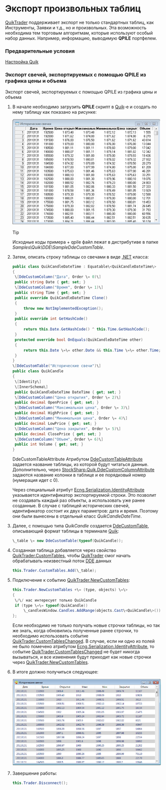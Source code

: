 # Экспорт произвольных таблиц

[QuikTrader](../api/StockSharp.Quik.QuikTrader.html) поддерживает экспорт не только стандартных таблиц, как Инструменты, Заявки и т.д., но и произвольных. Эта возможность необходима тем торговым алгоритмам, которые используют особый набор данных. Например, информацию, выводимую **QPILE** портфелем. 

### Предварительные условия

[Настройка Quik](QuikSetup.md)

### Экспорт свечей, экспортируемых с помощью QPILE из графика цены и объема

Экспорт свечей, экспортируемых с помощью QPILE из графика цены и объема

1. В начале необходимо загрузить **QPILE** скрипт в [Quik](Quik.md)\-е и создать по нему таблицу как показано на рисунке: 

   ![candleqpile](../images/candle_qpile.png)

   > [!TIP]
   > Исходные коды примера + qpile файл лежат в дистрибутиве в папке *Samples\\Quik\\DDE\\SampleDdeCustomTable*. 
2. Затем, описать строку таблицы со свечами в виде [.NET](https://ru.wikipedia.org/wiki/.NET_Framework) класса: 

   ```cs
   public class QuikCandleDateTime : Equatable\<QuikCandleDateTime\>
   {
   	\[DdeCustomColumn("Дата", Order \= 0)\]
   	public string Date { get; set; }
   	\[DdeCustomColumn("Время", Order \= 1)\]
   	public string Time { get; set; }
   	public override QuikCandleDateTime Clone()
   	{
   		throw new NotImplementedException();
   	}
   	public override int GetHashCode()
   	{
   		return this.Date.GetHashCode() ^ this.Time.GetHashCode();
   	}
   	protected override bool OnEquals(QuikCandleDateTime other)
   	{
   		return this.Date \=\= other.Date && this.Time \=\= other.Time;
   	}
   }
   \[DdeCustomTable("Исторические свечи")\]
   public class QuikCandle
   {
   	\[Identity\]
   	\[InnerSchema\]
   	public QuikCandleDateTime DateTime { get; set; }
   	\[DdeCustomColumn("Цена открытия", Order \= 2)\]
   	public decimal OpenPrice { get; set; }
   	\[DdeCustomColumn("Максимальная цена", Order \= 3)\]
   	public decimal HighPrice { get; set; }
   	\[DdeCustomColumn("Минимальная цена", Order \= 4)\]
   	public decimal LowPrice { get; set; }
   	\[DdeCustomColumn("Цена закрытия", Order \= 5)\]
   	public decimal ClosePrice { get; set; }
   	\[DdeCustomColumn("Объем", Order \= 6)\]
   	public int Volume { get; set; }
   }
   ```

   DdeCustomTableAttribute Атрибутом [DdeCustomTableAttribute](../api/StockSharp.Quik.DdeCustomTableAttribute.html) задается название таблицы, из которой будут читаться данные. Дополнительно, через [StockSharp.Quik.DdeCustomColumnAttribute](../api/StockSharp.Quik.DdeCustomColumnAttribute.html) задаются название колонки в таблице и ее порядковый номер (нумерация идет с 0). 

   Через специальный атрибут [Ecng.Serialization.IdentityAttribute](../api/Ecng.Serialization.IdentityAttribute.html) указывается идентификатор экспортируемой строки. Это позволит не создавать каждый раз объекты, а использовать уже ранее созданные. В случае с таблицей исторических свечей, идентификатор состоит их двух параметров: дата и время. Поэтому они были вынесены в отдельный класс *QuikCandleDateTime*. 
3. Далее, с помощью типа *QuikCandle* создается [DdeCustomTable](../api/StockSharp.Quik.DdeCustomTable.html), описывающий формат таблицы в терминале [Quik](Quik.md): 

   ```cs
   \_table \= new DdeCustomTable(typeof(QuikCandle));
   ```
4. Созданная таблица добавляется через свойство [QuikTrader.CustomTables](../api/StockSharp.Quik.QuikTrader.CustomTables.html), чтобы [QuikTrader](../api/StockSharp.Quik.QuikTrader.html) смог начать обрабатывать неизвестный поток [DDE](https://en.wikipedia.org/wiki/Dynamic_Data_Exchange) данных 

   ```cs
   this.Trader.CustomTables.Add(\_table);
   ```
5. Подключение к событию [QuikTrader.NewCustomTables](../api/StockSharp.Quik.QuikTrader.NewCustomTables.html): 

   ```cs
   this.Trader.NewCustomTables +\= (type, objects) \=\>
   {
   	\/\/ нас интересует только QuikCandle
   	if (type \=\= typeof(QuikCandle))
   		\_candlesWindow.Candles.AddRange(objects.Cast\<QuikCandle\>());
   };
   ```

   Если необходимо не только получать новые строчки таблицы, но так же знать, когда обновились полученные ранее строчки, то необходимо использовать событие [QuikTrader.CustomTablesChanged](../api/StockSharp.Quik.QuikTrader.CustomTablesChanged.html). В случае, если ни одно из полей не было помечено атрибутом [Ecng.Serialization.IdentityAttribute](../api/Ecng.Serialization.IdentityAttribute.html), то событие [QuikTrader.CustomTablesChanged](../api/StockSharp.Quik.QuikTrader.CustomTablesChanged.html) не будет никогда вызываться, и все изменения будут приходит как новые строчки через [QuikTrader.NewCustomTables](../api/StockSharp.Quik.QuikTrader.NewCustomTables.html). 
6. В итоге должно получиться следующее: 

   ![samplecandleqpile](../images/sample_candle_qpile.png)
7. Завершение работы: 

   ```cs
   this.Trader.Disconnect();
   ```
